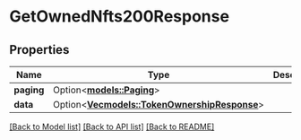 # GetOwnedNfts200Response

## Properties

Name | Type | Description | Notes
------------ | ------------- | ------------- | -------------
**paging** | Option<[**models::Paging**](Paging.md)> |  | [optional]
**data** | Option<[**Vec<models::TokenOwnershipResponse>**](TokenOwnershipResponse.md)> |  | [optional]

[[Back to Model list]](../README.md#documentation-for-models) [[Back to API list]](../README.md#documentation-for-api-endpoints) [[Back to README]](../README.md)


